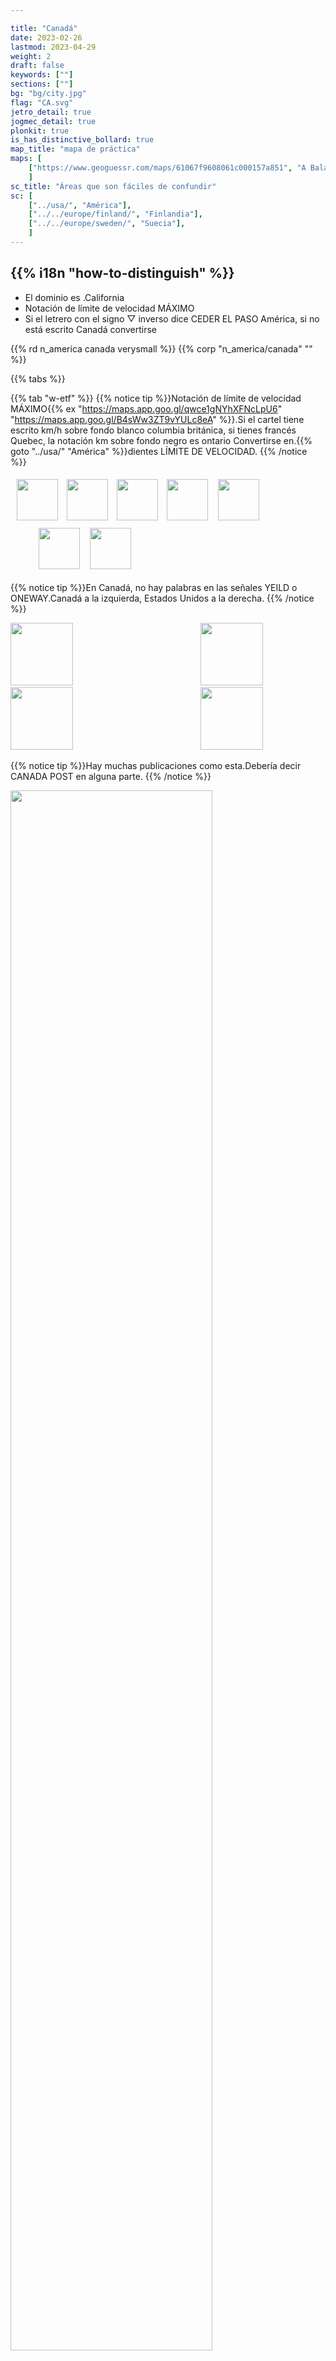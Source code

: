 ```yaml
---

title: "Canadá"
date: 2023-02-26
lastmod: 2023-04-29
weight: 2
draft: false
keywords: [""]
sections: [""]
bg: "bg/city.jpg"
flag: "CA.svg"
jetro_detail: true
jogmec_detail: true
plonkit: true
is_has_distinctive_bollard: true
map_title: "mapa de práctica"
maps: [
    ["https://www.geoguessr.com/maps/61067f9608061c000157a851", "A Balanced Canada"],
    ]
sc_title: "Áreas que son fáciles de confundir"
sc: [
    ["../usa/", "América"],
    ["../../europe/finland/", "Finlandia"],
    ["../../europe/sweden/", "Suecia"],
    ]
---
```


<div class="main-desciption country-description">
    <h2 class="section-title">{{% i18n "how-to-distinguish" %}}</h2>
    <ul class="rule-list">
        <li>El dominio es <span class="quiz">.California</span></li>
        <li>Notación de límite de velocidad <span class="quiz">MÁXIMO</span></li>
        <li>Si el letrero con el signo ▽ inverso dice CEDER EL PASO <span class="quiz">América</span>, si no está escrito <span class="quiz">Canadá</span> convertirse</li>
    </ul>
    {{% rd n_america canada verysmall %}}
    {{% corp "n_america/canada" "" %}}
</div>

{{% tabs %}}

{{% tab "w-etf" %}}
{{% notice tip %}}Notación de límite de velocidad <span class="quiz">MÁXIMO</span>{{% ex "https://maps.app.goo.gl/qwce1gNYhXFNcLpU6" "https://maps.app.goo.gl/B4sWw3ZT9vYULc8eA" %}}.Si el cartel tiene escrito km/h sobre fondo blanco <span class="quiz">columbia británica</span>, si tienes francés <span class="quiz">Quebec</span>, la notación km sobre fondo negro es <span class="quiz">ontario</span> Convertirse en.{{% goto "../usa/" "América" %}}dientes <span class="quiz">LÍMITE DE VELOCIDAD</span>.
{{% /notice %}}
<div class="googlemap-if unclickable">
<div class="googlemap-if" style="margin:5px;">
<img src="/rule/n_america/canada/r/CA-ON_road_sign_Rb-001-050.svg" width="66px" style="margin:5px">
<img src="/rule/n_america/canada/r/canada-sp-bc.png" width="66px" style="margin:5px">
<img src="/rule/n_america/canada/CA-QC_road_sign_P-070-4-40.svg" width="66px" style="margin:5px">
<img src="/rule/n_america/canada/r/sp-on.svg" width="66px" style="margin:5px">
<img src="/rule/n_america/canada/canada-sp-nu.png" width="66px" style="margin:5px 40px 7px 7px">
<img src="/rule/n_america/usa/r/MUTCD_R2-1.svg" width="66px" style="margin:5px 7px 7px 40px">
<img src="/rule/n_america/usa/r/sp-oregon.png" width="66px" style="margin:5px">
</div>

</div>

{{% notice tip %}}En Canadá, no hay palabras en las señales YEILD o ONEWAY.Canadá a la izquierda, Estados Unidos a la derecha.
{{% /notice %}}
<div class="googlemap-if unclickable">
<img src="/rule/n_america/canada/r/CA-MUTCDC_RA-002.svg" width="100px" style="margin-right:100px">
<img src="/rule/n_america/usa/r/MUTCD_R1-2.svg" width="100px" style="margin-left:100px">
</div>
<div class="googlemap-if unclickable">
<img src="/rule/n_america/canada/r/oneway.svg" width="100px" style="margin-right:100px">
<img src="/rule/n_america/usa/r/oneway.svg" width="100px" style="margin-left:100px">
</div>

{{% notice tip %}}Hay muchas publicaciones como esta.Debería decir CANADA POST en alguna parte.
{{% /notice %}}
<div class="googlemap-if no-margin unclickable">
<img src="/rule/n_america/canada/canadapostcommunitymailboxes9.jpg" width="80%" />
<img src="/rule/n_america/canada/canadapostcommunitymailboxes5.jpg" width="250px" />
<img src="/rule/n_america/canada/canadapostmailbox.jpg" width="250px" />
</div>

{{% notice tip %}}Hay un cartel que parece un tablero de ajedrez.{{% ex "https://goo.gl/maps/H4Cp8txV2x2FRdxa6" %}}.
{{% /notice %}}

<div class="googlemap-if unclickable no-margin">
<img src="/rule/n_america/canada/opeongo_road_signs.jpg" width="90%" />
</div>

<div class="googlemap-if unclickable">
<img src="/rule/n_america/canada/CA-QC_road_sign_D-280.svg" width="130px" style="margin-right:20px">
<img src="/rule/n_america/canada/Ontario_Wa-8LR.svg" width="130px" style="margin-right:20px">
<img src="/rule/n_america/canada/Ontario_Wa-8R.svg" width="130px" style="margin-right:20px">
</div>

{{% notice tip %}}Los bancos escritos como TD están afiliados a Toronto-Dominion Bank.RBC significa Banco Real de Canadá.Son el segundo y primer tamaño de activos más grande en Japón, respectivamente.
{{% /notice %}}
<div class="googlemap-if">
<a data-flickr-embed="true" href="https://www.flickr.com/photos/57156785@N02/44243680621/in/photolist-2apEqPF-2k3u5Vp-2k5nE34-2iy4iAq-zfK741-2b4g1hd-8ofxdx-6pVbre-6pZkMh-2ozianU-2oc7xSn-zyqpEn-LopPat-2oG9Ts8-55vEAe-fDKLZx-LW1i9o-e4oo6a-rv5Mn1-2mWAKXU-2osbwHd-2oHCBFQ-5S6fjC-2i6uvpG-vypsm-GTJfmt-sv4XYe-2nUZ1mo-FonQSJ-6HHYJw-PykKLu-D2W89U-2nb4t6W-2nGHSa8-2o1pQuT-egNVbc-9BfMp3-FZTzNH-2okTm7A-2ntWgkb-2nwCtgd-DfXeo-hpY92-2nwpGeS-2mXGC7H-2nXgvAB-cMyfLJ-2iETZYD-2nFKhBN-2m7gnDm" title="TD Canada Trust Bank (Formerly Dominion Bank) .... 420 Bloor Street East .... Toronto, Ontario"><img src="https://live.staticflickr.com/1868/44243680621_598b1c2477_z.jpg" width="640" height="396" alt="TD Canada Trust Bank (Formerly Dominion Bank) .... 420 Bloor Street East .... Toronto, Ontario"/></a><script async src="//embedr.flickr.com/assets/client-code.js" charset="utf-8"></script>
</div>

<div class="googlemap-if unclickable">
<img src="/rule/n_america/canada/Toronto-Dominion_Bank_logo.svg" width="130px" style="margin-right:100px">
<img src="/rule/n_america/canada/RBC_Royal_Bank.svg" width="100px" style="margin-left:100px">
</div>

{{% /tab %}}
{{% tab "w-commercial" %}}

{{% notice tip %}}Canadá alberga muchas empresas midstream que gestionan oleoductos y gasoductos naturales.Sin embargo, apenas es visible en Street View (porque está ubicado lejos de la calle).Las empresas representativas incluyen Devon, Pembina Pipeline y Enbridge.También puede haber empresas que produzcan arenas bituminosas y gas natural, como Canadian Natural Resources, si te adentras en las montañas.
{{% /notice %}}

<div class="googlemap-if">
<iframe src="https://www.google.com/maps/embed?pb=!4v1680092473605!6m8!1m7!1shr6aBl_v5nMjleelgqog1Q!2m2!1d56.23560543688179!2d-120.8634784332044!3f203.7384501628231!4f-2.838224894247233!5f3.325193203789971" width="295" height="295" style="border:0;" allowfullscreen="" loading="lazy" referrerpolicy="no-referrer-when-downgrade"></iframe>
<iframe src="https://www.google.com/maps/embed?pb=!4v1681111205084!6m8!1m7!1s-UxEEFPNNm-mUb8tgXtuwQ!2m2!1d45.64246075442041!2d-73.55239018585368!3f244.4341122162465!4f6.070523922723069!5f3.325193203789971" width="295" height="295" style="border:0;" allowfullscreen="" loading="lazy" referrerpolicy="no-referrer-when-downgrade"></iframe>
<iframe src="https://www.google.com/maps/embed?pb=!4v1681111809405!6m8!1m7!1ss1cAilUaSjeVEgdmo6l1Rg!2m2!1d54.39683596741235!2d-113.5005681784792!3f282.61501806102723!4f-6.847783379797136!5f3.325193203789971" width="295" height="295" style="border:0;" allowfullscreen="" loading="lazy" referrerpolicy="no-referrer-when-downgrade"></iframe>
<iframe src="https://www.google.com/maps/embed?pb=!4v1681111872260!6m8!1m7!1shGawvDMwNEclk4vVyom39w!2m2!1d56.05702410940899!2d-118.3839628374677!3f35.51577976866718!4f-3.251675013380435!5f3.325193203789971" width="295" height="295" style="border:0;" allowfullscreen="" loading="lazy" referrerpolicy="no-referrer-when-downgrade"></iframe>
</div>
{{% /tab %}}
{{% tab "🐋" %}}

<div class="googlemap-if">
<iframe width="560" height="315" src="https://www.youtube.com/embed/M7pTe8AWvgg" title="YouTube video player" frameborder="0" allow="accelerometer; autoplay; clipboard-write; encrypted-media; gyroscope; picture-in-picture; web-share" allowfullscreen></iframe>
</div>

{{% /tab %}}
{{% /tabs %}}

<div class="main-desciption area-description">
    <h2 class="section-title">{{% i18n "narrow-down-the-area" %}}</h2>
    <ul class="rule-list">
        <li>Algunos estados exigen placas en la parte delantera y trasera, mientras que otros no.
            <ul>
                <li>La matrícula es verde por ambos lados.<span class="quiz">manitoba</span></li>
                <li>La matrícula azul general.<span class="quiz">Ontario</span> existe la posibilidad de</li>
                <li>La parte inferior izquierda es rojiza.<span class="quiz">Isla del Príncipe Eduardo</span>{{% ref "https://en.wikipedia.org/wiki/Vehicle_registration_plates_of_Prince_Edward_Island" "Vehicle registration plates of Prince Edward Island" %}}</li>
                <li>{{% goto "https://www.plonkit.net/canada" "Página de Canadá de plonkit"%}}Está recién agregado y está bien organizado, así que consulte esto para el resto.</li>
            </ul>
        </li>
        <li>Las zonas montañosas son limitadas.</li>
    </ul>
</div>



{{% tabs %}}
{{% tab "matrícula" %}}


{{% notice tip %}}
Las áreas verdes requieren placas al frente y atrás.
{{% /notice %}}

<div class="googlemap-if">
<blockquote class="twitter-tweet"><p lang="ja" dir="ltr">Recordemos a Canadá visualmente 🇨🇦 <a href="https://t.co/R4nUSLIR7D">pic.twitter.com/R4nUSLIR7D</a></p>- Masuharu.(@Masuharu_fn) <a href="https://twitter.com/masuharu_fn/status/1910957803902279869?ref_src=twsrc%5Etfw">12 de abril de 2025</a></blockquote> <script async src="https://platform.twitter.com/widgets.js" charset="utf-8"></script>

<blockquote class="reddit-embed-bq" style="height:500px" data-embed-height="723"><a href="https://www.reddit.com/r/geoguessr/comments/xzhxb4/oc_map_of_all_canadian_license_plate_and/">(OC) mapa de todas las matrículas canadienses y matrículas traseras/frontales obligatorias</a><br> por<a href="https://www.reddit.com/user/ehe78/">u/ehe78</a> en<a href="https://www.reddit.com/r/geoguessr/">geoguessr</a></blockquote><script async="" src="https://embed.reddit.com/widgets.js" charset="UTF-8"></script>
</div>

{{% /tab %}}
{{% tab "terreno" %}}
{{% notice tip %}}
Las áreas de color amarillo verdoso son planas y las áreas marrones son montañas empinadas.Resulta que Columbia Británica casi no tiene áreas planas fuera del área de Vancouver.{{% ex "https://maps.app.goo.gl/sP4mLHLmnZPRg8DR7" %}}.El área amarilla es un área con montañas y colinas generalizadas que no son tan altas.{{% ex "https://maps.app.goo.gl/UMcVcMx1TAJY6jof7" %}}.
{{% /notice %}}

<div class="googlemap-if">
<img src="/rule/n_america/canada/1073px-Canada_Map_3_-_Terrain_-_DPLA_-_9d3a2bcd16e310769d57247c939b852b.jpg" width="800">
</div>

{{% /tab %}}
{{% /tabs %}}

<div class="main-desciption country-description">
    <h4 class="section-title">cosas en el camino</h4>
    <ul class="rule-list">
        <li>Los carteles de STOP varían ligeramente según la región.
            <ul>
                <li>El inuktitut (idioma inuktitut) se puede encontrar en Ilkluit, Nunavut.{{% ex "https://goo.gl/maps/gmn7Rgg4ojx2TBCg6" %}}</li>
                <li>ARRET es <span class="quiz">Quebec</span></li>
                <li class="no-evidence">Si DETENER y ARRET se escriben juntos,<span class="quiz">nuevo brunswick</span> y <span class="quiz">ontario</span></li>
            </ul>
        </li>
        <li>Las señales de límite de velocidad varían ligeramente según la región.
            <ul>
                <li>Si hay notación km/h sobre un fondo blanco <span class="quiz">columbia británica</span></li>
                <li>Si hablas francés <span class="quiz">Quebec</span></li>
                <li>La notación km sobre fondo negro es <span class="quiz">ontario</span></li>
            </ul>
        </li>
        <li>Hay algo así como una tapa azul en la lámpara.<span class="quiz">nueva escocia</span> muchos en{{% ref "https://docs.google.com/document/d/15DuGdsvKMqv5O-XiFwhNuczw89jVqg8XycY7brvhjP4/edit" "Comprehensive Canada - Davis Savage" %}}</li>
        <li>cono negro y naranja <span class="quiz">ontario</span>・Conos blancos y naranjas <span class="quiz">Quebec</span>{{% ref "https://docs.google.com/document/d/15DuGdsvKMqv5O-XiFwhNuczw89jVqg8XycY7brvhjP4/edit" "Comprehensive Canada - Davis Savage" %}}</li>
        <li>Cuando los postes telefónicos divididos 2:1 se repiten alternativamente,<span class="quiz">saskatchewan</span> muchos en{{% by "https://youtu.be/D4Po4N-LJSw?t=291" "youtube" "15 Geoguessr Tips and Metas That Will Boost Your Scores@zi8gzag" %}}</li>
    </ul>
</div>


{{% tabs %}}
{{% tab "STOP" %}}
{{% notice tip %}}
{{% /notice %}}
<div class="googlemap-if unclickable">
<img src="/rule/n_america/canada/r/Nunavut_Stop_Sign_SVG.svg" width="100px" style="margin:40px">
<img src="/rule/n_america/canada/r/CA-QC_road_sign_P-010-fr.svg" width="100px" style="margin:40px">
<img src="/rule/n_america/canada/r/New_Brunswick_stop_sign.svg" width="100px" style="margin:40px">
</div>

{{% /tab %}}
{{% tab "notación de velocidad" %}}

<div class="googlemap-if unclickable">
<img src="/rule/n_america/canada/r/CA-ON_road_sign_Rb-001-050.svg" width="66px" style="margin:5px">
<img src="/rule/n_america/canada/r/canada-sp-bc.png" width="66px" style="margin:5px">
<img src="/rule/n_america/canada/CA-QC_road_sign_P-070-4-40.svg" width="66px" style="margin:5px">
<img src="/rule/n_america/canada/r/sp-on.svg" width="66px" style="margin:5px">
<img src="/rule/n_america/canada/canada-sp-nu.png" width="66px" style="margin:5px">
</div>


{{% notice tip %}}
La carretera que conecta Ontario y Manitoba <span class="quiz">ontario</span> En la señal lateral, la parte "km/h" está sobre un fondo negro.A veces también está escrito en naranja y negro.
{{% /notice %}}
<div class="googlemap-if">
<iframe src="https://www.google.com/maps/embed?pb=!4v1680092550361!6m8!1m7!1sQbi9zOhBSaKoAR4ljsZv_w!2m2!1d49.73933749078834!2d-95.15201809047014!3f145.05850004916792!4f0.1372081059932384!5f3.325193203789971" width="295" height="295" style="border:0;" allowfullscreen="" loading="lazy" referrerpolicy="no-referrer-when-downgrade"></iframe>
</div>

{{% notice tip %}}
La carretera que conecta Ontario y Manitoba <span class="quiz">manitoba</span> La señal de velocidad lateral no tiene fondo negro.
{{% /notice %}}
<div class="googlemap-if">
<iframe src="https://www.google.com/maps/embed?pb=!4v1680091669251!6m8!1m7!1s4SuXJP7m_ct16ebj318vxQ!2m2!1d49.73906045156971!2d-95.15518707897421!3f298.17287454440634!4f-3.983277349376138!5f3.325193203789971" width="295" height="295" style="border:0;" allowfullscreen="" loading="lazy" referrerpolicy="no-referrer-when-downgrade"></iframe>
</div>
{{% /tab %}}
{{% tab "lámpara" %}}
<div class="googlemap-if">
<iframe src="https://www.google.com/maps/embed?pb=!4v1688194481220!6m8!1m7!1sE2tMoBGmDU8h-hPklPQtVw!2m2!1d45.04539402267391!2d-63.58207986510813!3f347.98628370681354!4f17.581990047851534!5f3.325193203789971" width="295" height="295" style="border:0;" allowfullscreen="" loading="lazy" referrerpolicy="no-referrer-when-downgrade"></iframe>
<iframe src="https://www.google.com/maps/embed?pb=!4v1688194489780!6m8!1m7!1sk35dR-h_P81v9eFn0IWTOQ!2m2!1d45.28727647879248!2d-66.04170670988759!3f70.67517204626664!4f15.700334599913589!5f3.325193203789971" width="295" height="295" style="border:0;" allowfullscreen="" loading="lazy" referrerpolicy="no-referrer-when-downgrade"></iframe>
</div>
{{% /tab %}}
{{% tab "cono de carretera" %}}
{{% notice tip %}}
El cono negro y naranja de la izquierda es <span class="quiz">ontario</span>・El cono blanco y naranja a la derecha.<span class="quiz">Quebec</span> cosas de
{{% /notice %}}
<div class="googlemap-if">
<iframe src="https://www.google.com/maps/embed?pb=!4v1682432065632!6m8!1m7!1s_tnrWo6hZCZxIDQ8K4Mf0A!2m2!1d49.02144291015642!2d-88.2895963216308!3f268.6020266512863!4f-3.2304603493074353!5f3.2229282956142877" width="295" height="295" style="border:0;" allowfullscreen="" loading="lazy" referrerpolicy="no-referrer-when-downgrade"></iframe>
<iframe src="https://www.google.com/maps/embed?pb=!4v1682432492247!6m8!1m7!1sLO_H97dvPqc3aO3fixvorg!2m2!1d45.49181109498912!2d-73.58142739183401!3f134.36495306086366!4f-5.588569419165907!5f3.325193203789971" width="295" height="295" style="border:0;" allowfullscreen="" loading="lazy" referrerpolicy="no-referrer-when-downgrade"></iframe>
</div>
{{% /tab %}}
{{% tab "Poste telefónico de Saskatchewan" %}}
{{% notice tip %}}
Cuando los postes telefónicos divididos 2:1 se repiten alternativamente,<span class="quiz">saskatchewan</span> muchos en{{% by "https://youtu.be/D4Po4N-LJSw?t=291" "youtube" "15 Geoguessr Tips and Metas That Will Boost Your Scores@zi8gzag" %}}.2:1→1:2→2:1→...
{{% /notice %}}
<div class="googlemap-if">
<iframe src="https://www.google.com/maps/embed?pb=!4v1683088341064!6m8!1m7!1sHSAkHzAcEW14USPlrlJKRA!2m2!1d52.36115476111625!2d-107.0386419099979!3f255.28033037458422!4f0.9650869034524447!5f3.325193203789971" width="590" height="290" style="border:0;" allowfullscreen="" loading="lazy" referrerpolicy="no-referrer-when-downgrade"></iframe>
</div>
{{% /tab %}}
{{% /tabs %}}

<div class="main-desciption country-description">
    <h4 class="section-title">noray</h4>
    <ul class="rule-list">
        <li>El bolardo es delgado y tiene un reflector rojo en la parte superior.<span class="quiz">Quebec</span></li>
        <li>Hay un plato con ◆<span class="quiz">ontario</span>{{% ref "https://docs.google.com/document/d/15DuGdsvKMqv5O-XiFwhNuczw89jVqg8XycY7brvhjP4/edit" "Comprehensive Canada - Davis Savage" %}}</li>
    </ul>
</div>

{{% tabs %}}
{{% tab "Quebec" %}}
{{% notice tip %}}
Los bolardos con reflectores finos de color rojo oscuro son <span class="quiz">Quebec</span> estado{{% ex "https://goo.gl/maps/goHrTyUv3ALQ8DLt5" "https://goo.gl/maps/RYguMToduYg11Cfe8" %}}.{{% goto "../usa/" "América" %}}Hay un bolardo similar en{{% ex "https://goo.gl/maps/rwavRhfvq2uFVUPCA" %}}Sólo presta atención a los puntos.
{{% /notice %}}
<div class="googlemap-if unclickable">
<img src="/rule/n_america/canada/a20_ouest_km143.jpg" width="90%">
</div>
{{% /tab %}}
{{% tab "ontario" %}}
{{% notice tip %}}
Común en Ontario.Algunos no están coloreados.
{{% /notice %}}
<div class="googlemap-if">
<iframe src="https://www.google.com/maps/embed?pb=!4v1688194680751!6m8!1m7!1s67cxOWY5jKmWodnleg05sA!2m2!1d49.04608186779922!2d-90.6204380212422!3f117.51831448775125!4f-5.780874631208945!5f3.325193203789971" width="295" height="295" style="border:0;" allowfullscreen="" loading="lazy" referrerpolicy="no-referrer-when-downgrade"></iframe>
</div>
{{% /tab %}}
{{% /tabs %}}

<div class="main-desciption country-description">
    <h4 class="section-title">distribución de la agricultura</h4>
    <ul class="rule-list">
        <li>Los campos de trigo llanos se extienden por Saskatchewan y Alberta.</li>
        <li>El maíz abunda en Toronto.{{% ref "https://www.usda.gov/policies-and-links" "U.S. Department of Agriculture(USDA)" %}}</li>
    </ul>
</div>

{{% tabs %}}
{{% tab "trigo" %}}

<div class="googlemap-if">
<img src="/rule/n_america/canada/2023-04-29-19-45-23.png" width="80%" />
</div>

{{% /tab %}}
{{% tab "cono" %}}

<div class="googlemap-if">
<img src="/rule/n_america/canada/2023-04-29-19-35-46.png" width="80%" />
</div>

{{% notice note %}}
La soja y el maíz abundan en Toronto.{{% by "https://ipad.fas.usda.gov/rssiws/al/can_cropprod.aspx" "web" "Canada - Crop Production Maps(USDA)" %}}.
{{% /notice %}}

<div class="googlemap-if">
<iframe src="https://www.google.com/maps/embed?pb=!4v1682764595902!6m8!1m7!1s-wUG-AnpToNq4Vh74i5-2Q!2m2!1d43.95818152610437!2d-81.57718105212717!3f28.86601260554493!4f-9.820514044298804!5f0.7820865974627469" width="295" height="295" style="border:0;" allowfullscreen="" loading="lazy" referrerpolicy="no-referrer-when-downgrade"></iframe>
<iframe src="https://www.google.com/maps/embed?pb=!4v1682764683187!6m8!1m7!1s8rDXmLHQC7aYjWgsXBpwzQ!2m2!1d45.71301262218953!2d-72.66900302579654!3f264.0231635834412!4f-8.3041599233093!5f3.0765622637983046" width="295" height="295" style="border:0;" allowfullscreen="" loading="lazy" referrerpolicy="no-referrer-when-downgrade"></iframe>
</div>

{{% /tab %}}
{{% /tabs %}}




<div class="container-corp mt-5" id="corp-desc" style="padding-top:50px">
    <h4 class="mb-4">Descripción de empresas representativas</h4>
    <table class="table table-striped table-bordered">
        <thead class="table-light">
            <tr>
                <th scope="col" class="col-width-2">Nombre de empresa</th>
                <th scope="col" class="col-width-1">código</th>
                <th scope="col" class="col-width-7">explicación</th>
                <th scope="col" class="col-width-05">liquidación de cuentas</th>
                <th scope="col" class="col-width-05">Historial de dividendos</th>
            </tr>
        </thead>
        <tbody class="corp-desc">
            <tr>
                <td>Oleoducto Pembina</td>
                <td>{{% nasdaq "PBA" %}}</td>
                <td>Una importante empresa midstream de petróleo y gas natural.</td>
                <td>{{% corplink "https://www.pembina.com/investors" %}}</td>
                <td>{{% dividend "nasdaq" "PBA" %}}</td>
            </tr>
            <tr>
                <td>Ferrocarril Nacional Canadiense</td>
                <td>{{% nasdaq "CNR" %}}</td>
                <td>CNR es la compañía ferroviaria más grande de Canadá y el único ferrocarril de Canadá que cruza el continente es CNR.</td>
                <td>{{% corplink "https://www.cn.ca/en/investors" %}}</td>
                <td>{{% dividend "nasdaq" "CNR" %}}</td>
            </tr>
            <tr>
                <td>Recursos de Teck</td>
                <td>{{% nasdaq "TECK" %}}</td>
                <td>Se dedica a los metales y la minería.La empresa maneja principalmente carbón, zinc y cobre para la fabricación de acero (más del 90% de sus ingresos) y también maneja productos secundarios como plomo, oro y molibdeno.</td>
                <td>{{% corplink "https://www.teck.com/investors/" %}}</td>
                <td>{{% dividend "nasdaq" "TECK" %}}</td>
            </tr>
            <tr>
                <td>Nutrientes</td>
                <td>{{% nasdaq "NTR" %}}</td>
                <td>El segundo mayor fabricante de fertilizantes del mundo.N° 1 en producción de fertilizantes potásicos y N° 2 del mundo en producción de fertilizantes nitrogenados.</td>
                <td>{{% corplink "https://www.nutrien.com/investors" %}}</td>
                <td>{{% dividend "nasdaq" "NTR" %}}</td>
            </tr>
            <tr>
                <td>cameco</td>
                <td>{{% nasdaq "CCJ" %}}</td>
                <td>Es la empresa minera de uranio que cotiza en bolsa más grande del mundo (se cree).Canadá es el segundo mayor productor de uranio después de Kazajstán.{{% ref "https://eneken.ieej.or.jp/data/8877.pdf" "Sector upstream de recursos de uranio - Publicado en IEEJ marzo de 2020" %}}.</td>
                <td>{{% corplink "https://www.nutrien.com/investors" %}}</td>
                <td>{{% dividend "nasdaq" "CCJ" %}}</td>
            </tr>
        </tbody>
    </table>
</div>